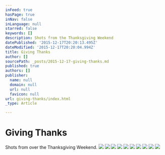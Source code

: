 ```yaml
---
inFeed: true
hasPage: true
inNav: false
inLanguage: null
starred: false
keywords: []
description: Shots from the Thanksgiving Weekend
datePublished: '2015-12-17T20:20:13.495Z'
dateModified: '2015-12-17T20:20:04.994Z'
title: Giving Thanks
author: []
sourcePath: _posts/2015-12-17-giving-thanks.md
published: true
authors: []
publisher:
  name: null
  domain: null
  url: null
  favicon: null
url: giving-thanks/index.html
_type: Article

---
```

# Giving Thanks

Shots from over the Thanksgiving Weekend.
![](https://the-grid-user-content.s3-us-west-2.amazonaws.com/c77c4d84-48b2-426d-9586-64414347335f.JPG)
![](https://the-grid-user-content.s3-us-west-2.amazonaws.com/3fee2656-ac3e-474d-bc2f-b0f4acdf34da.JPG)
![](https://the-grid-user-content.s3-us-west-2.amazonaws.com/e5dd38fb-9cd5-4ad9-bfd0-c66154ecfb47.JPG)
![](https://the-grid-user-content.s3-us-west-2.amazonaws.com/d4426f00-8707-4dcd-9a8f-ae1baee2d55f.JPG)
![](https://s3-us-west-2.amazonaws.com/the-grid-img/p/dd496cf2d6253d06d18b700d23b9d19cc0289db0.jpg)
![](https://the-grid-user-content.s3-us-west-2.amazonaws.com/dab8c6b1-7435-4865-9529-a4069127acaf.jpg)
![](https://the-grid-user-content.s3-us-west-2.amazonaws.com/1ebb1595-fa18-4bf5-8927-bb0fcf1c4802.jpg)
![](https://the-grid-user-content.s3-us-west-2.amazonaws.com/ad933fe3-2807-4a41-919b-ddba7958ed59.jpg)
![](https://the-grid-user-content.s3-us-west-2.amazonaws.com/8f031998-32ff-4003-8116-61afe86b67f1.jpg)
![](https://the-grid-user-content.s3-us-west-2.amazonaws.com/19e2626c-d98d-4496-a4f8-cb718a9551a9.jpg)